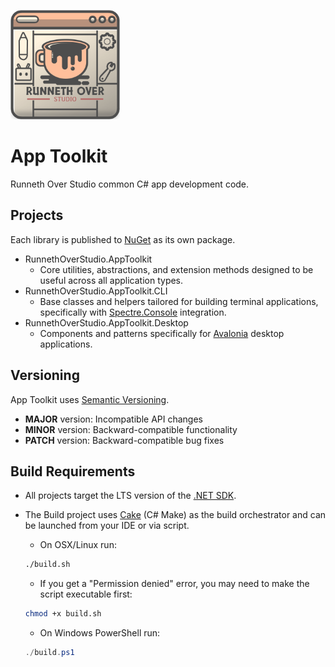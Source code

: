 <p align="left">
  <img src="logo.png" width="175" alt="App Toolkit Logo">
</p>

# App Toolkit
Runneth Over Studio common C# app development code.

## Projects
Each library is published to [NuGet](https://www.nuget.org/profiles/Runneth-Over-Studio) as its own package.
- RunnethOverStudio.AppToolkit
	- Core utilities, abstractions, and extension methods designed to be useful across all application types.
- RunnethOverStudio.AppToolkit.CLI
	- Base classes and helpers tailored for building terminal applications, specifically with [Spectre.Console](https://github.com/spectreconsole/spectre.console) integration.
- RunnethOverStudio.AppToolkit.Desktop
	- Components and patterns specifically for [Avalonia](https://github.com/AvaloniaUI/Avalonia) desktop applications.

## Versioning
App Toolkit uses [Semantic Versioning](https://semver.org/).

- **MAJOR** version: Incompatible API changes
- **MINOR** version: Backward-compatible functionality
- **PATCH** version: Backward-compatible bug fixes

## Build Requirements
- All projects target the LTS version of the [.NET SDK](https://dotnet.microsoft.com/en-us/download).
- The Build project uses [Cake](https://cakebuild.net/) (C# Make) as the build orchestrator and can be launched from your IDE or via script.

	- On OSX/Linux run:
	```bash
	./build.sh
	```
	- If you get a "Permission denied" error, you may need to make the script executable first:
	```bash
	chmod +x build.sh
	```

	- On Windows PowerShell run:
	```powershell
	./build.ps1
	```
